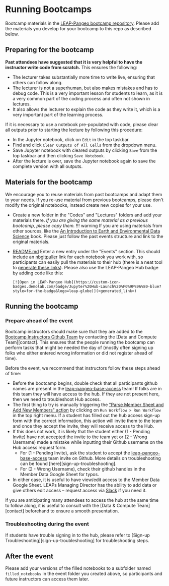 # Running Bootcamps

Bootcamp materials in the [LEAP-Pangeo bootcamp repository](https://github.com/leap-stc/LEAP-bootcamps). Please add the materials you develop for your bootcamp to this repo as described below.

## Preparing for the bootcamp

**Past attendees have suggested that it is very helpful to have the instructor write code from scratch.**
This ensures the following:

- The lecturer takes substantially more time to write live, ensuring that others can follow along.
- The lecturer is not a superhuman, but also makes mistakes and has to debug code. This is a very important lesson for students to learn, as it is a very common part of the coding process and often not shown in lectures.
- It also allows the lecturer to explain the code as they write it, which is a very important part of the learning process.

If it is necessary to use a notebook pre-populated with code, please clear all outputs prior to starting the lecture by following this procedure:

- In the Jupyter notebook, click on `Edit` in the top taskbar.
- Find and click `Clear Outputs of All Cells` from the dropdown menu.
- Save Jupyter notebook with cleared outputs by clicking `Save` from the top taskbar and then clicking `Save Notebook`.
- After the lecture is over, save the Jupyter notebook again to save the complete version with all outputs.

## Materials for the bootcamp

We encourage you to reuse materials from past bootcamps and adapt them to your needs. If you re-use material from previous bootcamps, please don't modify the original notebooks, instead create new copies for your use.

- Create a new folder in the "Codes" and "Lectures" folders and add your materials there. *If you are giving the same material as a previous bootcamp, please copy them.*
  !!! warning
  If you are using materials from other sources, like the [An Introduction to Earth and Environmental Data Science](https://earth-env-data-science.github.io/intro.html) book. Please just follow the past events structure and link to the original materials.

- [README.md](https://github.com/leap-stc/LEAP-bootcamps/README.md) Enter a new entry under the "Events" section. This should include an [nbgitpuller](https://nbgitpuller.readthedocs.io/en/latest/) link for each notebook you work with, so participants can easily pull the materials to their hub (there is a neat tool to [generate these links](https://nbgitpuller.readthedocs.io/en/latest/link.html)). Please also use the LEAP-Pangeo Hub badge by adding code like this:

  ```
  [![Open in LEAP-Pangeo Hub](https://custom-icon-badges.demolab.com/badge/Jupyter%20Hub-Launch%20%F0%9F%9A%80-blue?style=for-the-badge&logo=leap-globe)](<generated_link>) 
  ```

## Running the bootcamp

### Prepare ahead of the event

Bootcamp instructors should make sure that they are added to the [Bootcamp Instructors Github Team](https://github.com/orgs/leap-stc/teams/bootcamp-instructors) by contacting the [Data and Compute Team][contact]. This ensures that the people running the bootcamp can perform tasks that might be needed the day of (mostly often signing up folks who either entered wrong information or did not register ahead of time).

Before the event, we recommend that instructors follow these steps ahead of time:

- Before the bootcamp begins, double check that all participants github names are present in the [leap-pangeo-base-access](https://github.com/orgs/leap-stc/teams/leap-pangeo-base-access) team! If folks are in this team they will have access to the hub. If they are not present here, then we need to troubleshoot Hub access.
- The first thing to try is manually triggering the ["Parse Member Sheet and Add New Members" action](https://github.com/leap-stc/member_management/actions/workflows/read_sheet.yaml) by clicking on `Run Workflow > Run Workflow` in the top right menu. If a student has filled out the hub access sign-up form with the correct information, this action will invite them to the team and once they accept the invite, they will receive access to the Hub.
- If this does not work, it is likely that the student either (1 - Pending Invite) have not accepted the invite to the team yet or (2 - Wrong Username) made a mistake while inputting their Github username on the Hub access request form.
  - For (1 - Pending Invite), ask the student to accept the [leap-pangeo-base-access](https://github.com/orgs/leap-stc/teams/leap-pangeo-base-access) team invite on Github. More details on troubleshooting can be found [here][sign-up-troubleshooting].
  - For (2 - Wrong Username), check their github handles in the Member Data Google Sheet for typos.
- In either case, it is useful to have view/edit access to the Member Data Google Sheet. LEAPs Managing Director has the ability to add data or give others edit access – request access via [Slack](https://leap-nsf-stc.slack.com/ssb/redirect) if you need it.

If you are anticipating many attendees to access the hub at the same time to follow along, it is useful to consult with the [Data & Compute Team][contact] beforehand to ensure a smooth presentation.

### Troubleshooting during the event

If students have trouble signing in to the hub, please refer to [Sign-up Troubleshooting][sign-up-troubleshooting] for troubleshooting steps.

## After the event

Please add your versions of the filled notebooks to a subfolder named `filled_notebooks` in the event folder you created above, so participants and future instructors can access them later.
